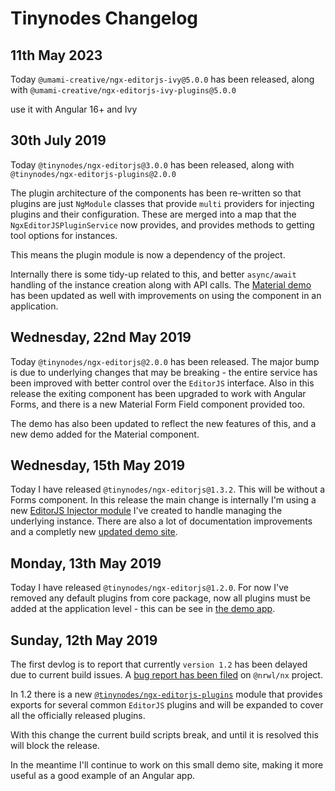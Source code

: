 # Tinynodes Changelog

## 11th May 2023

Today `@umami-creative/ngx-editorjs-ivy@5.0.0` has been released, along with `@umami-creative/ngx-editorjs-ivy-plugins@5.0.0`

use it with Angular 16+ and Ivy

## 30th July 2019

Today `@tinynodes/ngx-editorjs@3.0.0` has been released, along with `@tinynodes/ngx-editorjs-plugins@2.0.0`

The plugin architecture of the components has been re-written so that plugins are just `NgModule` classes
that provide `multi` providers for injecting plugins and their configuration.  These are merged into a map
that the `NgxEditorJSPluginService` now provides, and provides methods to getting tool options for instances.

This means the plugin module is now a dependency of the project.

Internally there is some tidy-up related to this, and better `async/await` handling of the instance creation
along with API calls.  The [Material demo](https://tinynodes-ngx.firebaseapp.com/ngx-editorjs-demo/angular-form) 
has been updated as well with improvements on using the component in an application.

## Wednesday, 22nd May 2019

Today `@tinynodes/ngx-editorjs@2.0.0` has been released. The major bump is due to underlying changes that may be breaking - the entire service has been improved with better control over the `EditorJS` interface. Also in this release the exiting component has been upgraded to work with Angular Forms, and there is a new Material Form Field component provided too.

The demo has also been updated to reflect the new features of this, and a new demo added for the Material component.

## Wednesday, 15th May 2019

Today I have released `@tinynodes/ngx-editorjs@1.3.2`. This will be without a Forms component. In this release the main change is internally I'm using a new [EditorJS Injector module](/modules/EditorJSInstanceModule.html) I've created to handle managing the underlying instance. There are also a lot of documentation improvements and a completly new [updated demo site](https://tinynodes-ngx.firebaseapp.com).

## Monday, 13th May 2019

Today I have released `@tinynodes/ngx-editorjs@1.2.0`. For now I've removed any default plugins from core package, now all plugins must be added at the application level - this can be see in [the demo app](https://github.com/tanepiper/ngx-tinynodes/tree/master/libs/ngx-editorjs-demo).

## Sunday, 12th May 2019

The first devlog is to report that currently `version 1.2` has been delayed due to current build issues.
A [bug report has been filed](https://github.com/nrwl/nx/issues/1077) on `@nrwl/nx` project.

In 1.2 there is a new [`@tinynodes/ngx-editorjs-plugins`](https://www.npmjs.com/package/@tinynodes/ngx-editorjs-plugins) module that provides exports for several common `EditorJS` plugins and will be expanded to cover all the officially released plugins.

With this change the current build scripts break, and until it is resolved this will block the release.

In the meantime I'll continue to work on this small demo site, making it more useful as a good example of an Angular app.
